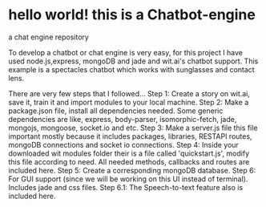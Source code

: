 # hello world! this is a Chatbot-engine
a chat engine repository

To develop a chatbot or chat engine is very easy, for this project I have used node.js,express, mongoDB and jade and 
wit.ai's chatbot support.
This example is a spectacles chatbot which works with sunglasses and contact lens.

There are very few steps that I followed...
Step 1: Create a story on wit.ai, save it, train it and import modules to your local machine.
Step 2: Make a package.json file, install all dependencies needed.
        Some generic dependencies are like, express, body-parser, isomorphic-fetch, jade, mongojs, mongoose, socket.io and etc.
Step 3: Make a server.js file
        this file important mostly because it includes packages, libraries, RESTAPI routes, mongoDB connections and socket io connections.
Step 4: Inside your downloaded wit modules folder their is a file called 'quickstart.js', modify this file according to need.
        All needed methods, callbacks and routes are included here.
Step 5: Create a corresponding mongoDB database.
Step 6: For GUI support (since we will be working on this UI instead of terminal).
        Includes jade and css files.
        Step 6.1: The Speech-to-text feature also is included here.
